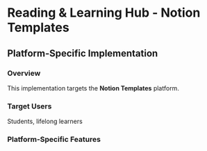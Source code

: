 # Reading & Learning Hub - Notion Templates

## Platform-Specific Implementation

### Overview
This implementation targets the **Notion Templates** platform.

### Target Users
Students, lifelong learners

### Platform-Specific Features
